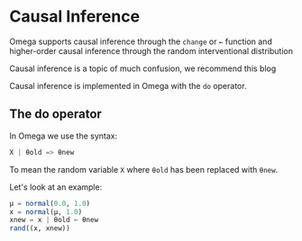 # Causal Inference

Omega supports causal inference through the `change` or `←` function and higher-order causal inference through the random interventional distribution

Causal inference is a topic of much confusion, we recommend this blog

Causal inference is implemented in Omega with the `do` operator.

## The do operator

In Omega we use the syntax:

```julia
X | θold => θnew
```
To mean the random variable `X` where `θold` has been replaced with `θnew`.

Let's look at an example:

```julia
μ = normal(0.0, 1.0)
x = normal(μ, 1.0)
xnew = x | θold ← θnew
rand((x, xnew))
```
